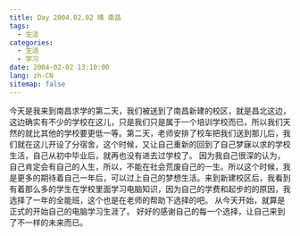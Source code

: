 ```yaml
---
title: Day 2004.02.02 晴 南昌
tags:
  - 生活
categories:
  - 生活
  - 学习
date: 2004-02-02 13:10:00
lang: zh-CN
sitemap: false
---
```

今天是我来到南昌求学的第二天，我们被送到了南昌新建的校区，就是昌北这边，这边确实有不少的学校在这儿，只是我们只是属于一个培训学校而已，所以我们天然的就比其他的学校要更低一等。第二天，老师安排了校车把我们送到那儿后，我们就在这儿开设了分宿舍，这个时候，又让自己重新的回到了自己梦寐以求的学校生活，自己从初中毕业后，就再也没有进去过学校了。
因为我自己很深的认为，自己肯定会有自己的人生，所以，不能在社会荒废自己的一生。所以这个时候，我是更多的期待着自己一年后，可以过上自己的梦想生活。来到新建校区后，我看到有着那么多的学生在学校里面学习电脑知识，因为自己的学费和起步的的原因，我选择了一年的全能班，这个也是在老师的帮助下选择的吧。
从今天开始，就算是正式的开始自己的电脑学习生涯了。
好好的感谢自己的每一个选择，让自己来到了不一样的未来而已。